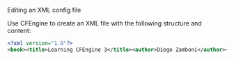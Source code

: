 Editing an XML config file

Use CFEngine to create an XML file with the following structure and content:

```xml
<?xml version="1.0"?>
<book><title>Learning CFEngine 3</title><author>Diego Zamboni</author></book>
```
